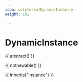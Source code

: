 ```yaml
---
icon: polytoria/DynamicInstance
weight: 101

---
```


# DynamicInstance

{{ abstract() }}

{{ notnewable() }}

{{ inherits("Instance") }}
